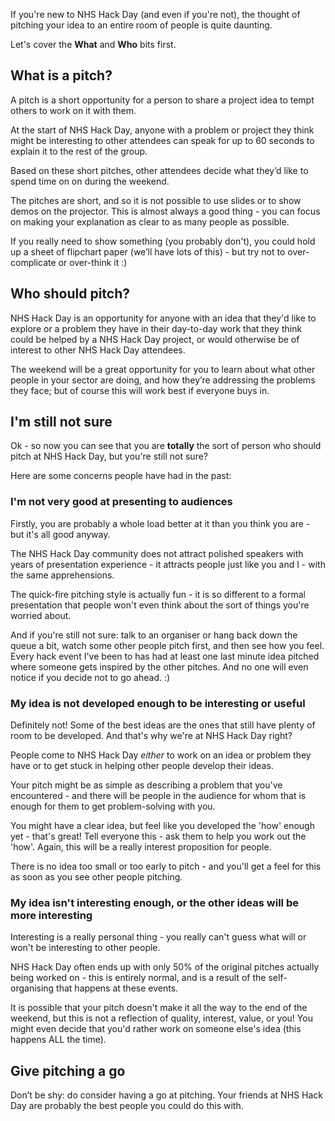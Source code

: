 If you're new to NHS Hack Day (and even if you're not), the thought of pitching your idea to an entire room of people is quite daunting.

Let's cover the **What** and **Who** bits first.

## What is a pitch?

A pitch is a short opportunity for a person to share a project idea to tempt others to work on it with them.

At the start of NHS Hack Day, anyone with a problem or project they think might be interesting to other attendees can speak for up to 60 seconds to explain it to the rest of the group.

Based on these short pitches, other attendees decide what they’d like to spend time on on during the weekend.

The pitches are short, and so it is not possible to use slides or to show demos on the projector. This is almost always a good thing - you can focus on making your explanation as clear to as many people as possible.

If you really need to show something (you probably don't), you could hold up a sheet of flipchart paper (we’ll have lots of this) - but try not to over-complicate or over-think it :)

## Who should pitch?

NHS Hack Day is an opportunity for anyone with an idea that they'd like to explore or a problem they have in their day-to-day work that they think could be helped by a NHS Hack Day project, or would otherwise be of interest to other NHS Hack Day attendees.

The weekend will be a great opportunity for you to learn about what other people in your sector are doing, and how they’re addressing the problems they face; but of course this will work best if everyone buys in.

## I'm still not sure

Ok - so now you can see that you are **totally** the sort of person who should pitch at NHS Hack Day, but you're still not sure?

Here are some concerns people have had in the past:

### I'm not very good at presenting to audiences

Firstly, you are probably a whole load better at it than you think you are - but it's all good anyway.

The NHS Hack Day community does not attract polished speakers with years of presentation experience - it attracts people just like you and I - with the same apprehensions.

The quick-fire pitching style is actually fun - it is so different to a formal presentation that people won't even think about the sort of things you're worried about.

And if you're still not sure: talk to an organiser or hang back down the queue a bit, watch some other people pitch first, and then see how you feel. Every hack event I've been to has had at least one last minute idea pitched where someone gets inspired by the other pitches. And no one will even notice if you decide not to go ahead. :)

### My idea is not developed enough to be interesting or useful

Definitely not! Some of the best ideas are the ones that still have plenty of room to be developed. And that's why we're at NHS Hack Day right?

People come to NHS Hack Day *either* to work on an idea or problem they have or to get stuck in helping other people develop their ideas.

Your pitch might be as simple as describing a problem that you've encountered - and there will be people in the audience for whom that is enough for them to get problem-solving with you.

You might have a clear idea, but feel like you developed the 'how' enough yet - that's great! Tell everyone this - ask them to help you work out the 'how'. Again, this will be a really interest proposition for people.

There is no idea too small or too early to pitch - and you'll get a feel for this as soon as you see other people pitching.

### My idea isn't interesting enough, or the other ideas will be more interesting

Interesting is a really personal thing - you really can't guess what will or won't be interesting to other people.

NHS Hack Day often ends up with only 50% of the original pitches actually being worked on - this is entirely normal, and is a result of the self-organising that happens at these events.

It is possible that your pitch doesn't make it all the way to the end of the weekend, but this is not a reflection of quality, interest, value, or you! You might even decide that you'd rather work on someone else's idea (this happens ALL the time).

## Give pitching a go

Don’t be shy: do consider having a go at pitching. Your friends at NHS Hack Day are probably the best people you could do this with.
